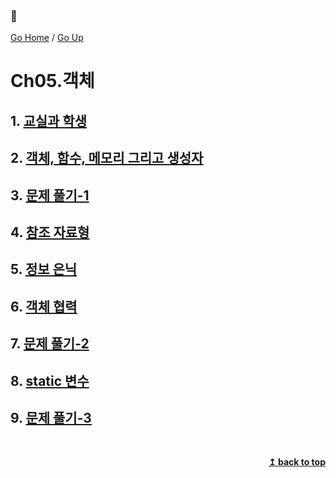 ### :open_book:

[Go Home](https://github.com/devJRL/CodeLab-JAVA-Basic#codelab-java-basic) / [Go Up](../..#2-객체-지향-프로그래밍)

# Ch05.객체

## 1. [교실과 학생](./classpart#교실과-학생)

## 2. [객체, 함수, 메모리 그리고 생성자](./function#객체-함수-메모리-그리고-생성자)

## 3. [문제 풀기-1](./solveProblem1#문제-풀기)

## 4. [참조 자료형](./referenceDataType#참조-자료형)

## 5. [정보 은닉](./hiding#정보-은닉)

## 6. [객체 협력](./cooperation#객체-협력)

## 7. [문제 풀기-2](./solveProblem2#문제-풀기-2)

## 8. [static 변수](./staticEx#static-변수)

## 9. [문제 풀기-3](./solveProblem3)

<br/><div align="right"><b><a href="#open_book">↥ back to top</a></b></div><br/>
